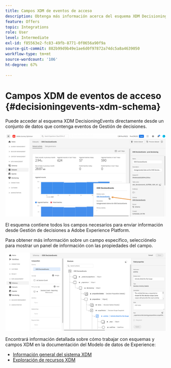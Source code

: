 ```yaml
---
title: Campos XDM de eventos de acceso
description: Obtenga más información acerca del esquema XDM DecisioningEvents.
feature: Offers
topic: Integrations
role: User
level: Intermediate
exl-id: f85563e2-fc83-49fb-8771-0f0656a90f9a
source-git-commit: 882b99d9b49e1ae6d0f97872a74dc5a8a4639050
workflow-type: tm+mt
source-wordcount: '106'
ht-degree: 67%

---
```


# Campos XDM de eventos de acceso {#decisioningevents-xdm-schema}

Puede acceder al esquema XDM DecisioningEvents directamente desde un conjunto de datos que contenga eventos de Gestión de decisiones.

![](../assets/access-schema.png)

El esquema contiene todos los campos necesarios para enviar información desde Gestión de decisiones a Adobe Experience Platform.

Para obtener más información sobre un campo específico, selecciónelo para mostrar un panel de información con las propiedades del campo.

![](../assets/schema-fields.png)

Encontrará información detallada sobre cómo trabajar con esquemas y campos XDM en la documentación del Modelo de datos de Experience:

* [Información general del sistema XDM](https://experienceleague.adobe.com/docs/experience-platform/xdm/home.html?lang=es)
* [Exploración de recursos XDM](https://experienceleague.adobe.com/docs/experience-platform/xdm/ui/explore.html?lang=es)
